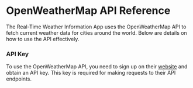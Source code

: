 # OpenWeatherMap API Reference

The Real-Time Weather Information App uses the OpenWeatherMap API to fetch current weather data for cities around the world. Below are details on how to use the API effectively.

### API Key

To use the OpenWeatherMap API, you need to sign up on their [website](https://home.openweathermap.org/users/sign_up) and obtain an API key. This key is required for making requests to their API endpoints.
